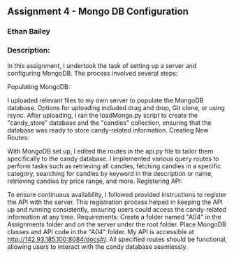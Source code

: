 ## Assignment 4 - Mongo DB Configuration
### Ethan Bailey
### Description:

In this assignment, I undertook the task of setting up a server and configuring MongoDB. The process involved several steps:

Populating MongoDB:

I uploaded relevant files to my own server to populate the MongoDB database.
Options for uploading included drag and drop, Git clone, or using rsync.
After uploading, I ran the loadMongo.py script to create the "candy_store" database and the "candies" collection, ensuring that the database was ready to store candy-related information.
Creating New Routes:

With MongoDB set up, I edited the routes in the api.py file to tailor them specifically to the candy database.
I implemented various query routes to perform tasks such as retrieving all candies, fetching candies in a specific category, searching for candies by keyword in the description or name, retrieving candies by price range, and more.
Registering API:

To ensure continuous availability, I followed provided instructions to register the API with the server.
This registration process helped in keeping the API up and running consistently, ensuring users could access the candy-related information at any time.
Requirements:
Create a folder named "A04" in the Assignments folder and on the server under the root folder.
Place MongoDB classes and API code in the "A04" folder.
My API is accessible at http://142.93.185.100:8084/docs#/.
All specified routes should be functional, allowing users to interact with the candy database seamlessly.
